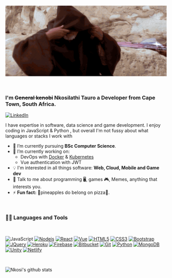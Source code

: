 <p align="center">
<img  alt="GIF" src="Assets/kenobi.gif"  width="607" height="220"/>
</p>

<br/>

### I'm ~~General kenobi~~ Nkosilathi Tauro a Developer from Cape Town, South Africa.
[![LinkedIn](https://img.shields.io/badge/linkedin-%230077B5.svg?&style=for-the-badge&logo=linkedin&logoColor=white)](https://www.linkedin.com/in/nkosi-tauro/)
<p>I have expertise in software, data science and game development. I enjoy coding in JavaScript & Python , but overall I'm not fussy about what languages or stacks I work with</p>

- 🌱 I’m currently pursuing **BSc Computer Science**.
- 🔭 I’m currently working on:
  - DevOps with [Docker](https://devopswithdocker.com/) & [Kubernetes](https://devopswithkubernetes.com/)
  - Vue authentication with JWT
- 💡 I'm interested in all things software: **Web, Cloud, Mobile and Game dev**
- 💬 Talk to me about programming 🖥, games 🎮, Memes, anything that interests you.
- ⚡ **Fun fact:** 🍍pineapples do belong on pizza🍕.

<br>

 
### 👨‍💻 Languages and Tools
<br>

<p align="center>

[![JavaScript](https://img.shields.io/badge/javascript%20-%23323330.svg?&style=for-the-badge&logo=javascript&logoColor=%23F7DF1E)](https://github.com/nkosi-tauro)
[![Nodejs](https://img.shields.io/badge/node.js%20-%2343853D.svg?&style=for-the-badge&logo=node.js&logoColor=white)](https://github.com/nkosi-tauro) 
[![React](https://img.shields.io/badge/react%20-%2320232a.svg?&style=for-the-badge&logo=react&logoColor=%2361DAFB)](https://github.com/nkosi-tauro)
[![Vue](https://img.shields.io/badge/Vue.js-35495E?style=for-the-badge&logo=vue.js&logoColor=4FC08D)](https://github.com/nkosi-tauro)
[![HTML5](https://img.shields.io/badge/html5%20-%23E34F26.svg?&style=for-the-badge&logo=html5&logoColor=white)](https://github.com/nkosi-tauro) 
[![CSS3](https://img.shields.io/badge/css3%20-%231572B6.svg?&style=for-the-badge&logo=css3&logoColor=white)](https://github.com/nkosi-tauro)
[![Bootstrap](https://img.shields.io/badge/bootstrap%20-%23563D7C.svg?&style=for-the-badge&logo=bootstrap&logoColor=white)](https://github.com/nkosi-tauro)
[![JQuery](https://img.shields.io/badge/jquery%20-%230769AD.svg?&style=for-the-badge&logo=jquery&logoColor=white)](https://github.com/nkosi-tauro)
[![Heroku](https://img.shields.io/badge/-Heroku%20-%2320232a.svg?&style=for-the-badge&logo=heroku&link=https://github.com/nkosi-tauro)](https://github.com/nkosi-tauro) 
[![Firebase](https://img.shields.io/badge/firebase-ffca28?style=for-the-badge&logo=firebase&logoColor=white)](https://github.com/nkosi-tauro)
[![Bitbucket](https://img.shields.io/badge/-Bitbucket%20-%230769AD.svg?&style=for-the-badge&logo=bitbucket&link=https://github.com/nkosi-tauro)](https://github.com/nkosi-tauro)
[![Git](https://img.shields.io/badge/-Git%20-%23100000.svg?&style=for-the-badge&logo=git&link=https://github.com/nkosi-tauro)](https://github.com/nkosi-tauro) 
[![Python](https://img.shields.io/badge/python%20-%2314354C.svg?&style=for-the-badge&logo=python&logoColor=white)](https://github.com/nkosi-tauro) 
[![MongoDB](https://img.shields.io/badge/MongoDB-%234ea94b.svg?&style=for-the-badge&logo=mongodb&logoColor=white)](https://github.com/nkosi-tauro) 
[![Unity](https://img.shields.io/badge/unity%20-%23100000.svg?&style=for-the-badge&logo=unity&logoColor=white)](https://github.com/nkosi-tauro) 
[![Netlify](https://img.shields.io/badge/Netlify-00C7B7?style=for-the-badge&logo=netlify&logoColor=white)](https://github.com/nkosi-tauro) 
</p>


<br />

![Nkosi's github stats](https://github-readme-stats.vercel.app/api?username=nkosi-tauro&show_icons=true&theme=midnight-purple)
